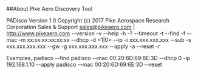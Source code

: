 ##About Pike Aero Discovery Tool

PADisco Version 1.0
Copyright (c) 2017 Pike Aerospace Research Corporation
Sales & Support <sales@pikeaero.com> | http://www.pikeaero.com
--version     -v 
--help        -h -?
--timeout     -t <milliseconds> 
--find        -f 
--mac         -m xx:xx:xx:xx:xx:xx
--dhcp        -d <1|0>
--ip          -i xxx.xxx.xxx.xxx
--sub         -s xxx.xxx.xxx.xxx
--gw          -g xxx.xxx.xxx.xxx
--apply       -a 
--reset       -r 

Examples,
padisco --find
padisco --mac 00:20:6D:69:6E:3D --dhcp 0 -ip 192.168.1.10 --apply
padisco --mac 00:20:6D:69:6E:3D --reset
